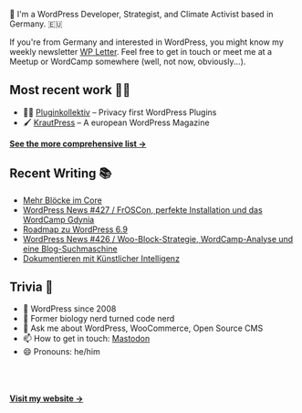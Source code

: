 👋 I'm a WordPress Developer, Strategist, and Climate Activist based in Germany. 🇪🇺

If you're from Germany and interested in WordPress, you might know my weekly newsletter [WP Letter](https://wpletter.de/). Feel free to get in touch or meet me at a Meetup or WordCamp somewhere (well, not now, obviously...).


## Most recent work 👷‍♂️

- 👨‍💻 [Pluginkollektiv](https://github.com/pluginkollektiv) – Privacy first WordPress Plugins
- 🖌️ [KrautPress](https://kraut.press) – A european WordPress Magazine

**[See the more comprehensive list &rarr;](https://simonkraft.com/what-i-do)**


## Recent Writing 📚

<!-- BLOG-POST-LIST:START -->
- [Mehr Blöcke im Core](https://www.wppodcast.de/podcast/mehr-bloecke-im-core/)
- [WordPress News #427 / FrOSCon, perfekte Installation und das WordCamp Gdynia](https://feed.kraut.press/link/14399/17115048/427)
- [Roadmap zu WordPress 6.9](https://www.wppodcast.de/podcast/roadmap-zu-wordpress-6-9/)
- [WordPress News #426 / Woo-Block-Strategie, WordCamp-Analyse und eine Blog-Suchmaschine](https://feed.kraut.press/link/14399/17111043/426)
- [Dokumentieren mit Künstlicher Intelligenz](https://www.wppodcast.de/podcast/dokumentieren-mit-kuenstlicher-intelligenz/)
<!-- BLOG-POST-LIST:END -->


## Trivia 🤪

- 👴 WordPress since 2008
- 🌱 Former biology nerd turned code nerd
- 💬 Ask me about WordPress, WooCommerce, Open Source CMS
- 📫 How to get in touch: [Mastodon](https://dewp.space/@simon)
- 😄 Pronouns: he/him

<br/><br/><br/>
**[Visit my website &rarr;](https://simonkraft.com/hi)**